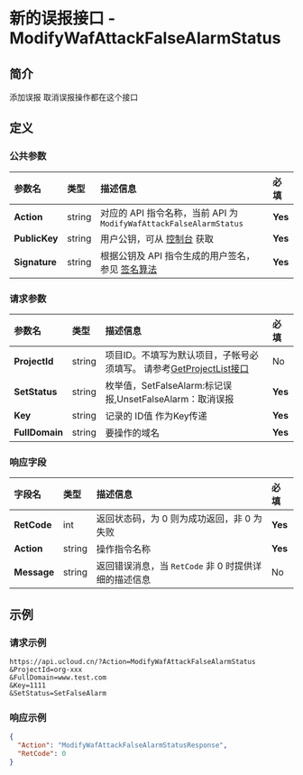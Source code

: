 # 新的误报接口 - ModifyWafAttackFalseAlarmStatus

## 简介

添加误报 取消误报操作都在这个接口








## 定义

### 公共参数

| 参数名 | 类型 | 描述信息 | 必填 |
|:---|:---|:---|:---|
| **Action**     | string  | 对应的 API 指令名称，当前 API 为 `ModifyWafAttackFalseAlarmStatus`                        | **Yes** |
| **PublicKey**  | string  | 用户公钥，可从 [控制台](https://console.ucloud.cn/uapi/apikey) 获取                                             | **Yes** |
| **Signature**  | string  | 根据公钥及 API 指令生成的用户签名，参见 [签名算法](api/summary/signature.md)  | **Yes** |

### 请求参数

| 参数名 | 类型 | 描述信息 | 必填 |
|:---|:---|:---|:---|
| **ProjectId** | string | 项目ID。不填写为默认项目，子帐号必须填写。 请参考[GetProjectList接口](api/summary/get_project_list) |No|
| **SetStatus** | string | 枚举值，SetFalseAlarm:标记误报,UnsetFalseAlarm：取消误报 |**Yes**|
| **Key** | string | 记录的 ID值 作为Key传递 |**Yes**|
| **FullDomain** | string | 要操作的域名 |**Yes**|

### 响应字段

| 字段名 | 类型 | 描述信息 | 必填 |
|:---|:---|:---|:---|
| **RetCode** | int | 返回状态码，为 0 则为成功返回，非 0 为失败 |**Yes**|
| **Action** | string | 操作指令名称 |**Yes**|
| **Message** | string | 返回错误消息，当 `RetCode` 非 0 时提供详细的描述信息 |No|




## 示例

### 请求示例
    
```
https://api.ucloud.cn/?Action=ModifyWafAttackFalseAlarmStatus
&ProjectId=org-xxx
&FullDomain=www.test.com
&Key=1111
&SetStatus=SetFalseAlarm
```

### 响应示例
    
```json
{
  "Action": "ModifyWafAttackFalseAlarmStatusResponse",
  "RetCode": 0
}
```





